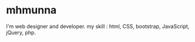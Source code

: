 # mhmunna
I'm web designer and developer. my skill : html, CSS, bootstrap, JavaScript, jQuery, php.
